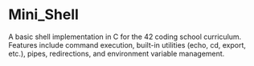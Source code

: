 # Mini_Shell
A basic shell implementation in C for the 42 coding school curriculum. Features include command execution, built-in utilities (echo, cd, export, etc.), pipes, redirections, and environment variable management.
